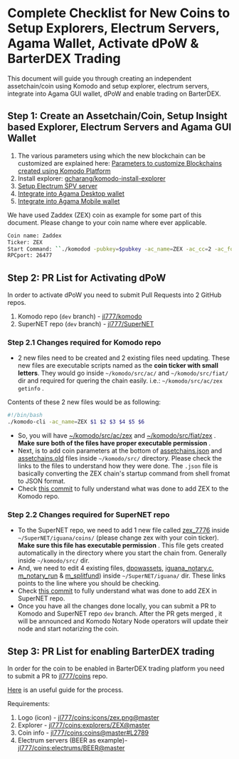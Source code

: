 # Complete Checklist for New Coins to Setup Explorers, Electrum Servers, Agama Wallet, Activate dPoW & BarterDEX Trading

This document will guide you through creating an independent assetchain/coin using Komodo and setup explorer, electrum servers, integrate into Agama GUI wallet, dPoW and enable trading on BarterDEX.

## Step 1: Create an Assetchain/Coin, Setup Insight based Explorer, Electrum Servers and Agama GUI Wallet

1. The various parameters using which the new blockchain can be customized are explained here: [Parameters to customize Blockchains created using Komodo Platform](../basic-docs/installations/asset-chain-parameters.html)
1. Install explorer: [gcharang/komodo-install-explorer](https://github.com/gcharang/komodo-install-explorer)
1. [Setup Electrum SPV server](../komodo/setup-electrumX-server.html)
1. [Integrate into Agama Desktop wallet](../gui/agama/desktop/add-Komodo-Assetchains-Agama-Desktop.html)
1. [Integrate into Agama Mobile wallet](../gui/agama/mobile/add-Komodo-Assetchains-Agama-Mobile.html)

We have used Zaddex (ZEX) coin as example for some part of this document. Please change to your coin name where ever applicable.

```bash
Coin name: Zaddex
Ticker: ZEX
Start Command: ``./komodod -pubkey=$pubkey -ac_name=ZEX -ac_cc=2 -ac_founders=1 -ac_halving=525600 -ac_reward=13000000000 -ac_pubkey=039d4a50cc70d1184e462a22edb3b66385da97cc8059196f8305c184a3e21440af -addnode=5.9.102.210 &``
RPCport: 26477
```

## Step 2: PR List for Activating dPoW

In order to activate dPoW you need to submit Pull Requests into 2 GitHub repos.

1. Komodo repo (`dev` branch) - [jl777/komodo](https://github.com/jl777/komodo)
1. SuperNET repo (`dev` branch) - [jl777/SuperNET](https://github.com/jl777/SuperNET)

### Step 2.1 Changes required for Komodo repo

- 2 new files need to be created and 2 existing files need updating. These new files are executable scripts named as the **coin ticker with small letters**. They would go inside `~/komodo/src/ac/` and `~/komodo/src/fiat/` dir and required for quering the chain easily. i.e.: `~/komodo/src/ac/zex getinfo` .

Contents of these 2 new files would be as following:

```bash
#!/bin/bash
./komodo-cli -ac_name=ZEX $1 $2 $3 $4 $5 $6
```

- So, you will have [~/komodo/src/ac/zex](https://github.com/jl777/komodo/blob/dev/src/ac/zex) and [~/komodo/src/fiat/zex](https://github.com/jl777/komodo/blob/dev/src/fiat/zex) . **Make sure both of the files have proper executable permission** .
- Next, is to add coin parameters at the bottom of [assetchains.json](https://github.com/jl777/komodo/blob/dev/src/assetchains.json#L202) and [assetchains.old](https://github.com/jl777/komodo/blob/dev/src/assetchains.old#L47) files inside `~/komodo/src/` directory. Please check the links to the files to understand how they were done. The `.json` file is basically converting the ZEX chain's startup command from shell fromat to JSON format.
- Check [this commit](https://github.com/jl777/komodo/commit/7f5ed6ec453b78042bd791062203452a7043aa93) to fully understand what was done to add ZEX to the Komodo repo.

### Step 2.2 Changes required for SuperNET repo

- To the SuperNET repo, we need to add 1 new file called [zex_7776](https://github.com/jl777/SuperNET/blob/dev/iguana/coins/zex_7776) inside `~/SuperNET/iguana/coins/` (please change zex with your coin ticker). **Make sure this file has executable permission** . This file gets created automatically in the directory where you start the chain from. Generally inside `~/komodo/src/` dir.
- And, we need to edit 4 existing files, [dpowassets](https://github.com/jl777/SuperNET/blob/dev/iguana/dpowassets#L50), [iguana_notary.c](https://github.com/jl777/SuperNET/blob/dev/iguana/iguana_notary.c#L543), [m_notary_run](https://github.com/jl777/SuperNET/blob/dev/iguana/m_notary_run#L106) & [m_splitfund](https://github.com/jl777/SuperNET/blob/dev/iguana/m_splitfund#L51)) inside `~/SuperNET/iguana/` dir. These links points to the line where you should be checking.
- Check [this commit](https://github.com/jl777/SuperNET/commit/c715f0aa4c99d20de6b99b5d173d543d2a94010f) to fully understand what was done to add ZEX in SuperNET repo.
- Once you have all the changes done locally, you can submit a PR to Komodo and SuperNET repo `dev` branch. After the PR gets merged , it will be announced and Komodo Notary Node operators will update their node and start notarizing the coin.

## Step 3: PR List for enabling BarterDEX trading

In order for the coin to be enabled in BarterDEX trading platform you need to submit a PR to [jl777/coins](https://github.com/jl777/coins) repo.

[Here](../mmV1/coin-integration.md) is an useful guide for the process.

Requirements:

1. Logo (icon) - [jl777/coins:icons/zex.png@master](https://github.com/jl777/coins/blob/master/icons/zex.png)
1. Explorer - [jl777/coins:explorers/ZEX@master](https://github.com/jl777/coins/blob/master/explorers/ZEX)
1. Coin info - [jl777/coins:coins@master#L2789](https://github.com/jl777/coins/blob/master/coins#L2789)
1. Electrum servers (BEER as example)- [jl777/coins:electrums/BEER@master](https://github.com/jl777/coins/blob/master/electrums/BEER)
